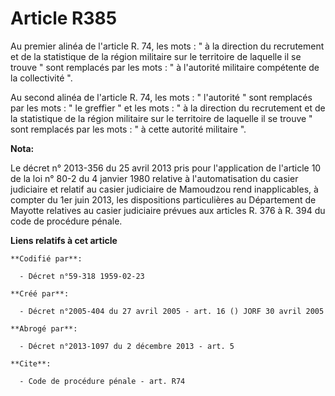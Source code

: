 # Article R385

Au premier alinéa de l'article R. 74, les mots : " à la direction du recrutement et de la statistique de la région militaire
sur le territoire de laquelle il se trouve " sont remplacés par les mots : " à l'autorité militaire compétente de la
collectivité ". 

Au second alinéa de l'article R. 74, les mots : " l'autorité " sont remplacés par les mots : " le greffier " et les mots : "
à la direction du recrutement et de la statistique de la région militaire sur le territoire de laquelle il se trouve " sont
remplacés par les mots : " à cette autorité militaire ".

**Nota:**

Le décret n° 2013-356 du 25 avril 2013 pris pour l'application de l'article 10 de la loi n° 80-2 du 4 janvier 1980 relative à
l'automatisation du casier judiciaire et relatif au casier judiciaire de Mamoudzou rend inapplicables, à compter du 1er juin
2013, les dispositions particulières au Département de Mayotte relatives au casier judiciaire prévues aux articles R. 376 à
R. 394 du code de procédure pénale.

**Liens relatifs à cet article**

	**Codifié par**:

	  - Décret n°59-318 1959-02-23

	**Créé par**:

	  - Décret n°2005-404 du 27 avril 2005 - art. 16 () JORF 30 avril 2005

	**Abrogé par**:

	  - Décret n°2013-1097 du 2 décembre 2013 - art. 5

	**Cite**:

	  - Code de procédure pénale - art. R74
